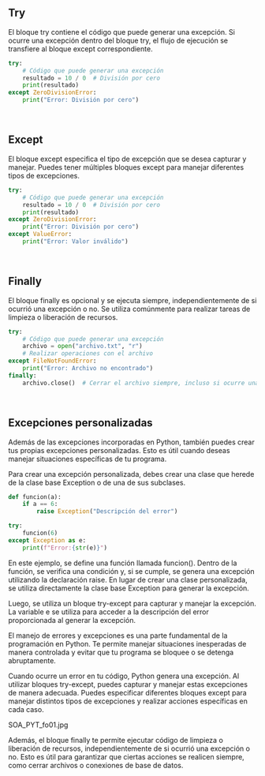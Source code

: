 ## Try   

El bloque try contiene el código que puede generar una excepción. Si ocurre una excepción dentro del bloque try, el flujo de ejecución se transfiere al bloque except correspondiente.

```py
try:
    # Código que puede generar una excepción
    resultado = 10 / 0  # División por cero
    print(resultado)
except ZeroDivisionError:
    print("Error: División por cero")
 ```
<br>

## Except   

El bloque except especifica el tipo de excepción que se desea capturar y manejar. Puedes tener múltiples bloques except para manejar diferentes tipos de excepciones.
```py
try:
    # Código que puede generar una excepción
    resultado = 10 / 0  # División por cero
    print(resultado)
except ZeroDivisionError:
    print("Error: División por cero")
except ValueError:
    print("Error: Valor inválido")
 ```
<br>

## Finally   

El bloque finally es opcional y se ejecuta siempre, independientemente de si ocurrió una excepción o no. Se utiliza comúnmente para realizar tareas de limpieza o liberación de recursos.

```py
try:
    # Código que puede generar una excepción
    archivo = open("archivo.txt", "r")
    # Realizar operaciones con el archivo
except FileNotFoundError:
    print("Error: Archivo no encontrado")
finally:
    archivo.close()  # Cerrar el archivo siempre, incluso si ocurre una excepción
```
<br>

## Excepciones personalizadas   

Además de las excepciones incorporadas en Python, también puedes crear tus propias excepciones personalizadas. Esto es útil cuando deseas manejar situaciones específicas de tu programa.

Para crear una excepción personalizada, debes crear una clase que herede de la clase base Exception o de una de sus subclases.   

```py
def funcion(a):
    if a == 6:
        raise Exception("Descripción del error")

try:
    funcion(6)
except Exception as e:
    print(f"Error:{str(e)}")
```

En este ejemplo, se define una función llamada funcion(). Dentro de la función, se verifica una condición y, si se cumple, se genera una excepción utilizando la declaración raise. En lugar de crear una clase personalizada, se utiliza directamente la clase base Exception para generar la excepción.

Luego, se utiliza un bloque try-except para capturar y manejar la excepción. La variable e se utiliza para acceder a la descripción del error proporcionada al generar la excepción.

El manejo de errores y excepciones es una parte fundamental de la programación en Python. Te permite manejar situaciones inesperadas de manera controlada y evitar que tu programa se bloquee o se detenga abruptamente.

Cuando ocurre un error en tu código, Python genera una excepción. Al utilizar bloques try-except, puedes capturar y manejar estas excepciones de manera adecuada. Puedes especificar diferentes bloques except para manejar distintos tipos de excepciones y realizar acciones específicas en cada caso.

SOA_PYT_fo01.jpg

Además, el bloque finally te permite ejecutar código de limpieza o liberación de recursos, independientemente de si ocurrió una excepción o no. Esto es útil para garantizar que ciertas acciones se realicen siempre, como cerrar archivos o conexiones de base de datos.

